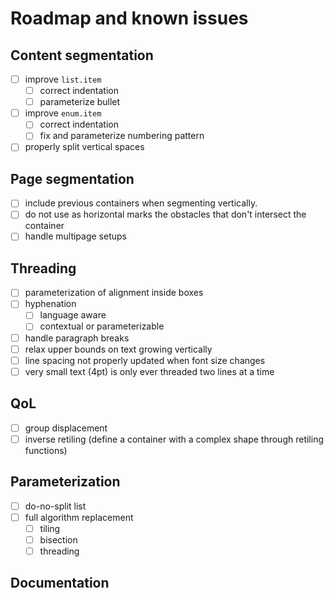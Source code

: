 # Roadmap and known issues

## Content segmentation
- [ ] improve `list.item`
  - [ ] correct indentation
  - [ ] parameterize bullet
- [ ] improve `enum.item`
  - [ ] correct indentation
  - [ ] fix and parameterize numbering pattern
- [ ] properly split vertical spaces

## Page segmentation
- [ ] include previous containers when segmenting vertically.
- [ ] do not use as horizontal marks the obstacles that don't intersect the container
- [ ] handle multipage setups

## Threading
- [ ] parameterization of alignment inside boxes
- [ ] hyphenation
  - [ ] language aware
  - [ ] contextual or parameterizable
- [ ] handle paragraph breaks
- [ ] relax upper bounds on text growing vertically
- [ ] line spacing not properly updated when font size changes
- [ ] very small text (4pt) is only ever threaded two lines at a time

## QoL

- [ ] group displacement
- [ ] inverse retiling (define a container with a complex shape through retiling functions)

## Parameterization

- [ ] do-no-split list
- [ ] full algorithm replacement
  - [ ] tiling
  - [ ] bisection
  - [ ] threading

## Documentation


